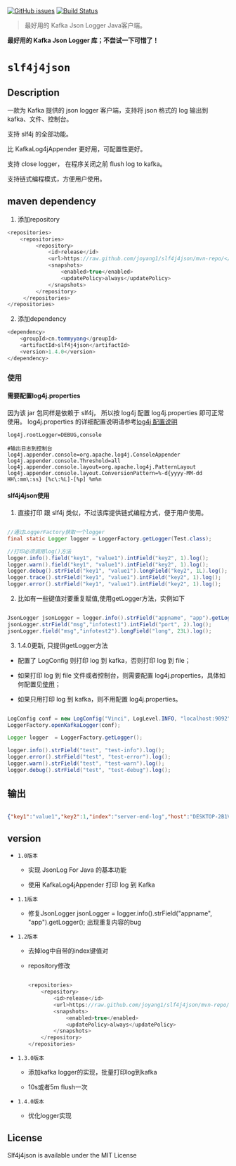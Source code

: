 [![GitHub issues](https://img.shields.io/github/release/joyang1/slf4j4json.svg)](https://github.com/joyang1/slf4j4json/releases/latest)
[![Build Status](https://travis-ci.org/joyang1/slf4j4json.svg?branch=master)](https://travis-ci.org/joyang1/slf4j4json.svg)


> 最好用的 Kafka Json Logger Java客户端。

**最好用的 Kafka Json Logger 库；不尝试一下可惜了！**

# `slf4j4json`
## Description

一款为 Kafka 提供的 json logger 客户端，支持将 json 格式的 log 输出到 kafka、文件、控制台。

支持 slf4j 的全部功能。

比 KafkaLog4jAppender 更好用，可配置性更好。

支持 close  logger， 在程序关闭之前 flush log to kafka。

支持链式编程模式，方便用户使用。


## maven dependency

1. 添加repository

``` java
<repositories>
    <repositories>
         <repository>
             <id>release</id>
             <url>https://raw.github.com/joyang1/slf4j4json/mvn-repo/</url>
             <snapshots>
                 <enabled>true</enabled>
                 <updatePolicy>always</updatePolicy>
             </snapshots>
         </repository>
     </repositories>
</repositories>
```

2. 添加dependency

``` java
<dependency>
    <groupId>cn.tommyyang</groupId>
    <artifactId>slf4j4json</artifactId>
    <version>1.4.0</version>
</dependency>
```

### 使用
#### 需要配置log4j.properties
因为该 jar 包同样是依赖于 slf4j， 所以按 log4j 配置 log4j.properties 即可正常使用。
log4j.properties 的详细配置说明请参考[log4j 配置说明](https://github.com/joyang1/log4j)

``` properties
log4j.rootLogger=DEBUG,console

#输出日志到控制台
log4j.appender.console=org.apache.log4j.ConsoleAppender
log4j.appender.console.Threshold=all
log4j.appender.console.layout=org.apache.log4j.PatternLayout
log4j.appender.console.layout.ConversionPattern=%-d{yyyy-MM-dd HH\:mm\:ss} [%c\:%L]-[%p] %m%n
```

#### slf4j4json使用
    
1. 直接打印
跟 slf4j 类似，不过该库提供链式编程方式，便于用户使用。

``` java

//通过LoggerFactory获取一个logger
final static Logger logger = LoggerFactory.getLogger(Test.class);

//打印必须调用log()方法
logger.info().field("key1", "value1").intField("key2", 1).log();
logger.warn().field("key1", "value1").intField("key2", 1).log();
logger.debug().strField("key1", "value1").longField("key2", 1L).log();
logger.trace().strField("key1", "value1").intField("key2", 1).log();
logger.error().strField("key1", "value1").intField("key2", 1).log();

```

2. 比如有一些键值对要重复赋值,使用getLogger方法，实例如下

``` java

JsonLogger jsonLogger = logger.info().strField("appname", "app").getLogger();
jsonLogger.strField("msg","infotest1").intField("port", 2).log();
jsonLogger.field("msg","infotest2").longField("long", 23L).log();

```

3. 1.4.0更新, 只提供getLogger方法

- 配置了 LogConfig 则打印 log 到 kafka，否则打印 log 到 file；

- 如果打印 log 到 file 文件或者控制台，则需要配置 log4j.properties，具体如何配置见[使用](#使用)；
 
- 如果只用打印 log 到 kafka，则不用配置 log4j.properties。

``` java

LogConfig conf = new LogConfig("Vinci", LogLevel.INFO, "localhost:9092", "admin-app-log");
LoggerFactory.openKafkaLogger(conf);

Logger logger  = LoggerFactory.getLogger();

logger.info().strField("test", "test-info").log();
logger.error().strField("test", "test-error").log();
logger.warn().strField("test", "test-warn").log();
logger.debug().strField("test", "test-debug").log();


```

## 输出
```json

{"key1":"value1","key2":1,"index":"server-end-log","host":"DESKTOP-2B1VG6J","level":"info","time":1535021174}

```


## version
- `1.0版本`

    - 实现 JsonLog For Java 的基本功能
    
    - 使用 KafkaLog4jAppender 打印 log 到 Kafka
    
- `1.1版本`

    - 修复JsonLogger jsonLogger = logger.info().strField("appname", "app").getLogger(); 出现重复内容的bug

- `1.2版本`

   - 去掉log中自带的index键值对
   
   - repository修改
     
     ``` java
     
     <repositories>
         <repository>
             <id>release</id>
             <url>https://raw.github.com/joyang1/slf4j4json/mvn-repo/</url>
             <snapshots>
                 <enabled>true</enabled>
                 <updatePolicy>always</updatePolicy>
             </snapshots>
         </repository>
     </repositories>
     
     ```
- `1.3.0版本`

  - 添加kafka logger的实现，批量打印log到kafka
  
  - 10s或者5m flush一次
  
- `1.4.0版本`

  - 优化logger实现
     
     
## License
Slf4j4json is available under the MIT License

